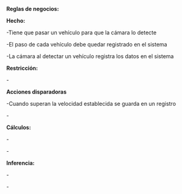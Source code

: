 **Reglas de negocios:**

**Hecho:**

\-Tiene que pasar un vehículo para que la cámara lo detecte

\-El paso de cada vehículo debe quedar registrado en el sistema

\-La cámara al detectar un vehículo registra los datos en el sistema

**Restricción:**

\-

**Acciones disparadoras**

\-Cuando superan la velocidad establecida se guarda en un registro

\-

**Cálculos:**

\-

\-

**Inferencia:**

\-

\-

